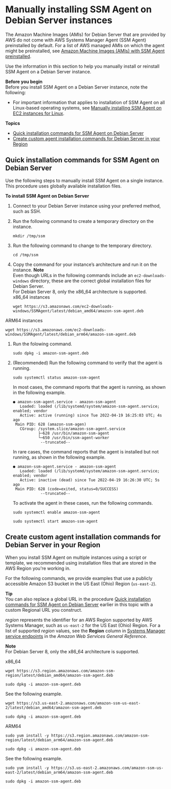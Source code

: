 # Manually installing SSM Agent on Debian Server instances<a name="agent-install-deb"></a>

The Amazon Machine Images \(AMIs\) for Debian Server that are provided by AWS do not come with AWS Systems Manager Agent \(SSM Agent\) preinstalled by default\. For a list of AWS managed AMIs on which the agent might be preinstalled, see [Amazon Machine Images \(AMIs\) with SSM Agent preinstalled](ami-preinstalled-agent.md)\.

Use the information in this section to help you manually install or reinstall SSM Agent on a Debian Server instance\.

**Before you begin**  
Before you install SSM Agent on a Debian Server instance, note the following:
+ For important information that applies to installation of SSM Agent on all Linux\-based operating systems, see [Manually installing SSM Agent on EC2 instances for Linux](sysman-manual-agent-install.md)\.

**Topics**
+ [Quick installation commands for SSM Agent on Debian Server](#quick-install-debian)
+ [Create custom agent installation commands for Debian Server in your Region](#custom-url-debian)

## Quick installation commands for SSM Agent on Debian Server<a name="quick-install-debian"></a>

Use the following steps to manually install SSM Agent on a single instance\. This procedure uses globally available installation files\. 

**To install SSM Agent on Debian Server**

1. Connect to your Debian Server instance using your preferred method, such as SSH\. 

1. Run the following command to create a temporary directory on the instance\.

   ```
   mkdir /tmp/ssm
   ```

1. Run the following command to change to the temporary directory\.

   ```
   cd /tmp/ssm
   ```

1. Copy the command for your instance’s architecture and run it on the instance\.
**Note**  
Even though URLs in the following commands include an `ec2-downloads-windows` directory, these are the correct global installation files for Debian Server\.   
For Debian Server 8, only the x86\_64 architecture is supported\.  
x86\_64 instances  

   ```
   wget https://s3.amazonaws.com/ec2-downloads-windows/SSMAgent/latest/debian_amd64/amazon-ssm-agent.deb
   ```  
ARM64 instances  

   ```
   wget https://s3.amazonaws.com/ec2-downloads-windows/SSMAgent/latest/debian_arm64/amazon-ssm-agent.deb
   ```

1. Run the folowing command\.

   ```
   sudo dpkg -i amazon-ssm-agent.deb
   ```

1. \(Recommended\) Run the following command to verify that the agent is running\.

   ```
   sudo systemctl status amazon-ssm-agent
   ```

   In most cases, the command reports that the agent is running, as shown in the following example\.

   ```
   ● amazon-ssm-agent.service - amazon-ssm-agent
      Loaded: loaded (/lib/systemd/system/amazon-ssm-agent.service; enabled; vendor
      Active: active (running) since Tue 2022-04-19 16:25:03 UTC; 4s ago
    Main PID: 628 (amazon-ssm-agen)
      CGroup: /system.slice/amazon-ssm-agent.service
              ├─628 /usr/bin/amazon-ssm-agent
              └─650 /usr/bin/ssm-agent-worker
               --truncated--
   ```

   In rare cases, the command reports that the agent is installed but not running, as shown in the following example\.

   ```
   ● amazon-ssm-agent.service - amazon-ssm-agent
      Loaded: loaded (/lib/systemd/system/amazon-ssm-agent.service; enabled; vendor
      Active: inactive (dead) since Tue 2022-04-19 16:26:30 UTC; 5s ago
    Main PID: 628 (code=exited, status=0/SUCCESS)
               --truncated--
   ```

   To activate the agent in these cases, run the following commands\.

   ```
   sudo systemctl enable amazon-ssm-agent
   ```

   ```
   sudo systemctl start amazon-ssm-agent
   ```

## Create custom agent installation commands for Debian Server in your Region<a name="custom-url-debian"></a>

When you install SSM Agent on multiple instances using a script or template, we recommended using installation files that are stored in the AWS Region you're working in\. 

For the following commands, we provide examples that use a publicly accessible Amazon S3 bucket in the US East \(Ohio\) Region \(`us-east-2`\)\. 

**Tip**  
You can also replace a global URL in the procedure [Quick installation commands for SSM Agent on Debian Server](#quick-install-debian) earlier in this topic with a custom Regional URL you construct\.

*region* represents the identifier for an AWS Region supported by AWS Systems Manager, such as `us-east-2` for the US East \(Ohio\) Region\. For a list of supported *region* values, see the **Region** column in [Systems Manager service endpoints](https://docs.aws.amazon.com/general/latest/gr/ssm.html#ssm_region) in the *Amazon Web Services General Reference*\.

**Note**  
For Debian Server 8, only the x86\_64 architecture is supported\.

x86\_64  

```
wget https://s3.region.amazonaws.com/amazon-ssm-region/latest/debian_amd64/amazon-ssm-agent.deb
```

```
sudo dpkg -i amazon-ssm-agent.deb
```
See the following example\.  

```
wget https://s3.us-east-2.amazonaws.com/amazon-ssm-us-east-2/latest/debian_amd64/amazon-ssm-agent.deb
```

```
sudo dpkg -i amazon-ssm-agent.deb
```

ARM64  

```
sudo yum install -y https://s3.region.amazonaws.com/amazon-ssm-region/latest/debian_arm64/amazon-ssm-agent.deb
```

```
sudo dpkg -i amazon-ssm-agent.deb
```
See the following example\.  

```
sudo yum install -y https://s3.us-east-2.amazonaws.com/amazon-ssm-us-east-2/latest/debian_arm64/amazon-ssm-agent.deb
```

```
sudo dpkg -i amazon-ssm-agent.deb
```